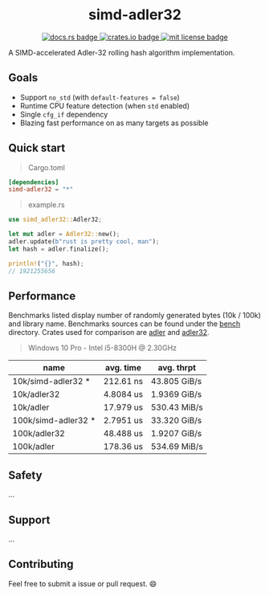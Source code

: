 <h1 align="center">simd-adler32</h1>
<p align="center">
  <a href="https://docs.rs/simd-adler32">
    <img alt="docs.rs badge" src="https://img.shields.io/docsrs/simd-adler32?style=flat-square">
  </a>
  <a href="https://bundlephobia.com/result?p=geotab-rx@latest">
    <img alt="crates.io badge" src="https://img.shields.io/crates/v/simd-adler32?style=flat-square">
  </a>
  <a href="https://github.com/mcountryman/simd-adler32/blob/main/LICENSE.md">
    <img alt="mit license badge" src="https://img.shields.io/github/license/mcountryman/simd-adler32?style=flat-square">
  </a>
</p>

A SIMD-accelerated Adler-32 rolling hash algorithm implementation.

## Goals

- Support `no_std` (with `default-features = false`)
- Runtime CPU feature detection (when `std` enabled)
- Single `cfg_if` dependency
- Blazing fast performance on as many targets as possible

## Quick start

> Cargo.toml

```toml
[dependencies]
simd-adler32 = "*"
```

> example.rs

```rust
use simd_adler32::Adler32;

let mut adler = Adler32::new();
adler.update(b"rust is pretty cool, man");
let hash = adler.finalize();

println!("{}", hash);
// 1921255656
```

## Performance

Benchmarks listed display number of randomly generated bytes (10k / 100k) and library
name. Benchmarks sources can be found under the [bench](/bench) directory. Crates used for
comparison are [adler](https://crates.io/crates/adler) and
[adler32](https://crates.io/crates/adler32).

> Windows 10 Pro - Intel i5-8300H @ 2.30GHz

| name                 | avg. time | avg. thrpt   |
| -------------------- | --------- | ------------ |
| 10k/simd-adler32 \*  | 212.61 ns | 43.805 GiB/s |
| 10k/adler32          | 4.8084 us | 1.9369 GiB/s |
| 10k/adler            | 17.979 us | 530.43 MiB/s |
| 100k/simd-adler32 \* | 2.7951 us | 33.320 GiB/s |
| 100k/adler32         | 48.488 us | 1.9207 GiB/s |
| 100k/adler           | 178.36 us | 534.69 MiB/s |

## Safety

...

## Support

...

## Contributing

Feel free to submit a issue or pull request. :smile:
